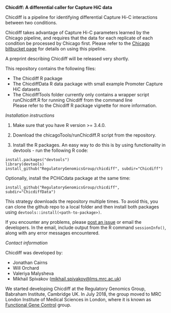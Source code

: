 **Chicdiff: A differential caller for Capture HiC data** 

Chicdiff is a pipeline for identifying differential Capture Hi-C interactions between two conditions. 

Chicdiff takes advantage of Capture Hi-C parameters learned by the Chicago pipeline, and requires that the data for each replicate of each condition be processed by Chicago first. Please refer to the [Chicago bitbucket page](http://www.bitbucket.org/chicagoTeam/chicago) for details on using this pipeline.

A preprint describing Chicdiff will be released very shortly.

This repository contains the following files:

- The Chicdiff R package     
- The ChicdiffData R data package with small example Promoter Capture HiC datasets
- The ChicdiffTools folder currently only contains a wrapper script runChicdiff.R for running Chicdiff from the command line  
Please refer to the Chicdiff R package vignette for more information.

*Installation instructions*

1. Make sure that you have R version >= 3.4.0. 

2. Download the chicagoTools/runChicdiff.R script from the repository.

3. Install the R packages. An easy way to do this is by using functionality in devtools - run the following R code:

```{r}
install.packages("devtools")
library(devtools)
install_github("RegulatoryGenomicsGroup/chicdiff", subdir="Chicdiff")
```

Optionally, install the PCHiCdata package at the same time:

```{r}
install_github("RegulatoryGenomicsGroup/chicdiff", subdir="ChicdiffData")
```

This strategy downloads the repository multiple times. To avoid this, you can clone the github repo to a local folder and then install both packages using ``devtools::install(<path-to-package>)``.

If you encounter any problems, please [post an issue](https://github.com/RegulatoryGenomicsGroup/chicdiff/issues) or email the developers. In the email, include output from the R command ``sessionInfo()``, along with any error messages encountered.

*Contact information*

Chicdiff was developed by:

- Jonathan Cairns 
- Will Orchard
- Valeriya Malysheva
- Mikhail Spivakov ([mikhail.spivakov@lms.mrc.ac.uk](mailto:mikhail.spivakov@lms.mrc.ac.uk))

We started developing Chicdiff at the Regulatory Genomics Group, Babraham Institute, Cambridge UK. In July 2018, the group moved to MRC London Institute of Medical Sciences in London, where it is known as [Functional Gene Control](http://www.lms.mrc.ac.uk/groups/functional-gene-control) group.
